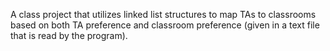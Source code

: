 A class project that utilizes linked list structures to map TAs to classrooms based on both TA preference and classroom preference (given in a text file that is read by the program).
